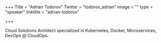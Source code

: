 +++
Title = "Adrian Todorov"
Twitter = "todorov_adrian"
image = ""
type = "speaker"
linktitle = "adrian-todorov"

+++

Cloud Solutions Architect specialized in Kubernetes, Docker, Microservices, DevOps @ CloudOps.
